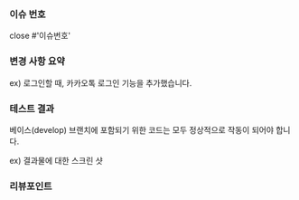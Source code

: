### 이슈 번호

close #'이슈번호'

### 변경 사항 요약

ex) 로그인할 때, 카카오톡 로그인 기능을 추가했습니다.

### 테스트 결과

베이스(develop) 브랜치에 포함되기 위한 코드는 모두 정상적으로 작동이 되어야 합니다.

ex) 결과물에 대한 스크린 샷

### 리뷰포인트
